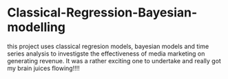 # Classical-Regression-Bayesian-modelling
this project uses classical regresion models, bayesian models and time series analysis to investigste the effectiveness of media marketing on generating revenue. It was a rather exciting one to undertake and really got my  brain juices flowing!!!! 
